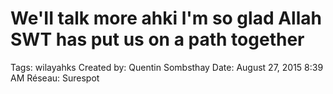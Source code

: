 # We'II talk more ahki l'm so glad Allah SWT has put us on a path together

Tags: wilayahks
Created by: Quentin Sombsthay
Date: August 27, 2015 8:39 AM
Réseau: Surespot